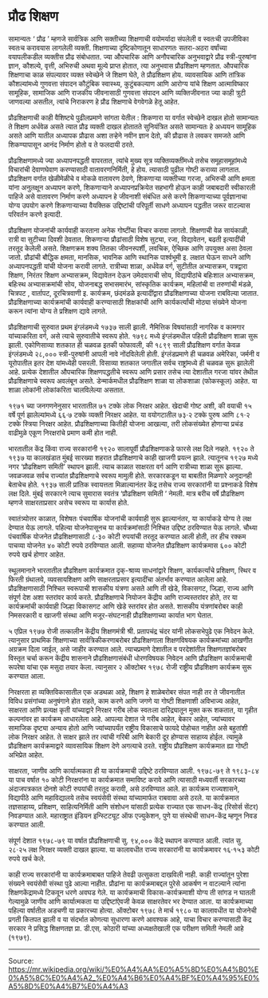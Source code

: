 # प्रौढ शिक्षण

सामान्यतः ‘ प्रौढ ’ म्हणजे सार्वत्रिक आणि सक्तीच्या शिक्षणाची वयोमर्यादा संपलेली व स्वतःची उपजीविका स्वतःच करावयास लागलेली व्यक्ती. शिक्षणाच्या दृष्टिकोणातून साधारणतः सतरा-अठरा वर्षांच्या वयापलीकडील व्यक्तीस प्रौढ संबोधतात. ज्या औपचारिक आणि अनौपचारिक अनुभवाद्वारे प्रौढ स्त्री-पुरुषांना ज्ञान, कौशल्ये, वृत्ती, अभिरुची अथवा मूल्ये प्राप्त होतात, त्या अनुभवास प्रौढशिक्षण म्हणतात. औपचारिक शिक्षणाचा काळ संपल्यावर व्यक्त स्वेच्छेने जे शिक्षण घेते, ते प्रौढशिक्षण होय. व्यावसायिक आणि तांत्रिक कौशल्यांमध्ये गुणवत्ता संपादन कौटुंबिक स्वास्थ्य, कुटुंबकल्याण आणि आरोग्य यांचे शिक्षण आत्माविष्कार सामूहिक, सामाजिक आणि राजकीय जीवनासाठी गुणवत्ता संपादन आणि व्यक्तिजीवनात ज्या काही त्रुटी जाणवल्या असतील, त्यांचे निराकरण हे प्रौढ शिक्षणाचे वेगवेगळे हेतू आहेत.

प्रौढशिक्षणाची काही वैशिष्ट्ये पुढीलप्रमाणे सांगता येतील : शिकणारा या वर्गात स्वेच्छेने दाखल होतो सामान्यतः ते शिक्षण अर्धवेळ असते त्यात प्रौढ व्यक्ती दाखल होतातते सुनियंत्रित असते सामान्यतः हे अध्ययन सामूहिक असते आणि यातील अध्यापक प्रौढास अशा तऱ्हेने नवीन ज्ञान देतो, की प्रौढास ते लवकर समजते आणि शिकण्यापासून आनंद निर्माण होतो व ते फलदायी ठरते.

प्रौढशिक्षणामध्ये ज्या अध्यापनपद्धती वापरतात, त्यांचे मुख्य सूत्र व्यक्तिव्यक्तींमध्ये तसेच समूहासमूहांमध्ये विचारांची देवाणघेवाण करण्यासाठी वातावरणनिर्मिती, हे होय. त्यासाठी पुढील गोष्टी कराव्या लागतात. प्रौढशिक्षण वर्गात खेळीमेळीचे व मोकळे वातावरण ठेवणे, शिकणाऱ्या व्यक्तीच्या गरजा, अभिरुची आणि क्षमता यांना अनुलक्षून अध्यापन करणे, शिकणाऱ्याने अध्यापनप्रक्रियेत सहभागी होऊन काही जबाबदारी स्वीकारली पाहिजे असे वातावरण निर्माण करणे अध्यापन हे जीवनाशी संबंधित असे करणे शिकणाऱ्याच्या पूर्वज्ञानाचा योग्य उपयोग करणे शिकणाऱ्याच्या वैयक्तिक उद्दिष्टांची परिपूर्ती साधणे अध्यापन पद्धतीत जरूर वाटल्यास परिवर्तन करणे इत्यादी.

प्रौढशिक्षण योजनांची कार्यवाही करताना अनेक गोष्टींचा विचार करावा लागतो. शिक्षणाची वेळ सायंकाळी, रात्री वा सुटीच्या दिवशी ठेवतात. शिकणाऱ्या प्रौढांसाठी विशेष सुट्या, रजा, विद्यावेतन, बढती इत्यादींची तरतूद केलेली असते. शिक्षणक्रम शक्य तितका जीवनस्पर्शी, लवचिक, ऐच्छिक आणि उपयुक्त असा ठेवला जातो. प्रौढांची बौद्धिक क्षमता, मानसिक, भावनिक आणि स्थानिक पार्श्वभूमी इ. लक्षात घेऊन साधने आणि अध्यापनपद्धती यांची योजना करावी लागते. रात्रीच्या शाळा, अर्धवेळ वर्ग, सुटीतील अभ्यासक्रम, पत्रद्वारा शिक्षण, निरंतर शिक्षण अभ्यासक्रम, विद्यावेतन देऊन उमेदवाराची सोय, विद्यापीठांचे बहिःशाल अभ्यासक्रम, बहिःस्थ अभ्यासक्रमांची सोय, योजनाबद्ध सभासमारंभ, सांस्कृतिक कार्यक्रम, महिलांची वा तरुणांची मंडळे, चित्रपट , वार्तापट, दूरचित्रवाणी इ. कार्यक्रम, छंदमंडळे इत्यादींद्वारा प्रौढशिक्षणाच्या योजना राबविल्या जातात. प्रौढशिक्षणाच्या कार्यक्रमांची कार्यवाही करण्यासाठी शिक्षकांची आणि कार्यकर्त्यांची मोठ्या संख्येने योजना करून त्यांना योग्य ते प्रशिक्षण द्यावे लागते.

प्रौढशिक्षणाची सुरुवात प्रथम इंग्लंडमध्ये १७३७ साली झाली. नैमित्तिक विषयांसाठी नागरिक व कामगार यांच्याकरिता वर्ग, असे त्याचे सुरुवातीचे स्वरूप होते. १७९८ मध्ये इंग्लंडमधील पहिली प्रौढशिक्षण शाळा सुरू झाली. एकोणिसाव्या शतकात ही चळवळ इतकी फोफावली, की १८९९ साली प्रौढशिक्षण वर्गात केवळ इंग्लंडमध्ये २८,००० स्त्री-पुरुषांनी आपली नावे नोंदविलेली होती. इंग्लंडप्रमाणे ही चळवळ अमेरिका, जर्मनी व यूरोपातील इतर देश यांमध्येही पसरली. विसाव्या शतकात जगातील सर्वच राष्ट्रांमध्ये ही चळवळ सुरू झालेली आहे. प्रत्येक देशातील औपचारिक शिक्षणपद्धतीचे स्वरूप आणि प्रसार तसेच त्या देशातील गरजा यांवर तेथील प्रौढशिक्षणाचे स्वरूप अवलंबून असते. डेन्मार्कमधील प्रौढशिक्षण शाळा या लोकशाळा (फोकस्कूल) आहेत. या शाळा लोकांनी लोकांकरिता चालविलेल्या असतात.

१९७१ च्या जनगणनेनुसार भारतातील ७१ टक्के लोक निरक्षर आहेत. खेदाची गोष्ट अशी, की वयाची १५ वर्षे पूर्ण झालेल्यांमध्ये ६६·७ टक्के व्यक्ती निरक्षर आहेत. या वयोगटातील ७३·२ टक्के पुरुष आणि ८१·२ टक्के स्त्रिया निरक्षर आहेत. प्रौढशिक्षणाच्या कितीही योजना आखल्या, तरी लोकसंख्येत होणाऱ्या प्रचंड वाढीमुळे एकूण निरक्षरांचे प्रमाण कमी होत नाही.

भारतातील केंद्र किंवा राज्य सरकारांनी १९२० सालापूर्वी प्रौढशिक्षणाकडे फारसे लक्ष दिले नव्हते. १९२० ते १९३७ या कालखंडात मुंबई सारख्या शहरात प्रौढशिक्षणाचे काही खाजगी प्रयत्न झाले. त्यातूनच १९२७ मध्ये नगर ‘प्रौढशिक्षण समिती’ स्थापन झाली. त्याच काळात साक्षरता वर्ग आणि रात्रीच्या शाळा सुरू झाल्या. जवळजवळ सर्वच राज्यांत प्रौढशिक्षणाचे स्वरूप मामुली होते. सरकारकडून या बाबतीत मिळणारे अनुदानही बेताचेच होते. १९३७ साली प्रांतिक स्वायत्तता मिळाल्यानंतर केंद्र तसेच राज्य सरकारांनी या प्रश्नाकडे विशेष लक्ष दिले. मुंबई सरकारने त्याच सुमारास स्वतंत्र ‘प्रौढशिक्षण समिती ’ नेमली. मात्र बरीच वर्षे प्रौढशिक्षण म्हणजे साक्षरताप्रसार असेच स्वरूप या कार्यास होते.

स्वातंत्र्योत्तर काळात, विशेषतः पंचवार्षिक योजनांची कार्यवाही सुरू झाल्यानंतर, या कार्याकडे योग्य ते लक्ष देण्यात येऊ लागले. पहिल्या योजनेपासूनच या कार्यक्रमांसाठी निश्चित उद्दिष्ट ठरविण्यात येऊ लागले. चौथ्या पंचवार्षिक योजनेत प्रौढशिक्षणासाठी ८·३० कोटी रुपयांची तरतूद करण्यात आली होती, तर हीच रक्कम पाचव्या योजनेत ४० कोटी रुपये ठरविण्यात आली. सहाव्या योजनेत प्रौढशिक्षण कार्यक्रमास ६०० कोटी रुपये खर्च होणार आहेत.

स्थूलमानाने भारतातील प्रौढशिक्षण कार्यक्रमात दृक्-श्राव्य साधनांद्वारे शिक्षण, कार्यकर्त्यांचे प्रशिक्षण, स्थिर व फिरती ग्रंथालये, व्यवसायशिक्षण आणि साक्षरताप्रसार इत्यादींचा अंतर्भाव करण्यात आलेला आहे. प्रौढशिक्षणासाठी निश्चित स्वरूपाची शासकीय यंत्रणा असते आणि ती खेडे, विकासगट, जिल्हा, राज्य आणि संपूर्ण देश अशा स्तरांवर कार्य करते. प्रौढशिक्षणाचे नियोजन केंद्रीय आणि राज्यस्तरांवर होते, तर या कार्यक्रमांची कार्यवाही जिल्हा विकासगट आणि खेडे स्तरांवर होत असते. शासकीय यंत्रणांबरोबर काही निमसरकारी व खाजगी संस्था आणि मजूर-संघटनाही प्रौढशिक्षणाच्या कार्यात भाग घेतात.

५ एप्रिल १९७७ रोजी तत्कालीन केंद्रीय शिक्षणमंत्री श्री. प्रतापचंद्र चंदर यांनी लोकसभेपुढे एक निवेदन केले. त्यानुसार प्राथमिक शिक्षणाच्या सार्वत्रिकीकरणाबरोबर प्रौढशिक्षणाला शिक्षणविषयक कार्यक्रमांच्या आखणीत अग्रक्रम दिला जाईल, असे जाहीर करण्यात आले. त्याचप्रमाणे देशातील व परदेशांतील शिक्षणतज्ञांबरोबर विस्तृत चर्चा करून केंद्रीय शासनाने प्रौढशिक्षणासंबंधी धोरणविषयक निवेदन आणि प्रौढशिक्षण कार्यक्रमाची रूपरेषा यांचा एक मसुदा तयार केला. त्यानुसार २ ऑक्टोबर १९७८ रोजी राष्ट्रीय प्रौढशिक्षण कार्यक्रम सुरू करण्यात आला.

निरक्षरता हा व्यक्तिविकासातील एक अडथळा आहे, शिक्षण हे शाळेबरोबर संपत नाही तर ते जीवनातील विविध प्रसंगांच्या अनुषंगाने होत राहते, काम करणे आणि जगणे या गोष्टी शिक्षणाशी अविभाज्य आहेत, साक्षरता आणि प्रत्यक्ष कृती यांच्याद्वारे निरक्षर गरीब लोक स्वतःला दारिद्र्यातून मुक्त करू शकतात, या गृहीत कल्पनांवर हा कार्यक्रम आधारलेला आहे. आपल्या देशात जे गरीब आहेत, बेकार आहेत, ज्यांच्यावर सामाजिक दृष्ट्या अन्याय होतो आणि ज्यांच्यापर्यंत राष्ट्रीय विकासाचे फायदे पोहोचत नाहीत असे बहुतांशी लोक निरक्षर आहेत. ते साक्षर झाले तर त्यांची गरिबी आणि बेकारी दूर होण्यास साहाय्य होईल. त्यामुळे प्रौढशिक्षण कार्यक्रमाद्वारे व्यावसायिक शिक्षण देणे अगत्याचे ठरते. राष्ट्रीय प्रौढशिक्षण कार्यक्रमात ह्या गोष्टी अभिप्रेत आहेत.

साक्षरता, जाणीव आणि कार्यात्मकता ही या कार्यक्रमाची उद्दिष्टे ठरविण्यात आली. १९७८-७९ ते १९८३-८४ या पाच वर्षात १० कोटी निरक्षरांना या कार्यक्रमात समाविष्ट करावे आणि त्यासाठी मध्यवर्ती सरकारच्या अंदाजपत्रकात दोनशे कोटी रुपयांची तरतूद करावी, असे ठरविण्यात आले. हा कार्यक्रम राज्यशासने, विद्यापीठे आणि महाविद्यालये तसेच स्वयंसेवी संस्था यांच्यामार्फत राबवावा असे ठरले. या कार्यक्रमात तज्ञसाहाय्य, प्रशिक्षण, साहित्यनिर्मिती आणि संशोधन यांसाठी प्रत्येक राज्यात एक साधन-केंद्र (रिसोर्स सेंटर) निवडण्यात आले. महाराष्ट्रात इंडियन इन्स्टिट्यूट ऑफ एज्युकेशन, पुणे या संस्थेची साधन-केंद्र म्हणून निवड करण्यात आली.

संपूर्ण देशात १९७८-७९ या वर्षात प्रौढशिक्षणाची सु. ९४,००० केंद्रे स्थापन करण्यात आली. त्यांत सु. २८·२५ लक्ष निरक्षर व्यक्ती दाखल झाल्या. या कालावधीत राज्य सरकारांनी या कार्यक्रमावर १६·१५३ कोटी रुपये खर्च केले.

काही राज्य सरकारांनी या कार्यक्रमाबाबत पाहिजे तेवढी उत्सुकता दाखविली नाही. काही राज्यांतून पुरेशा संख्यने स्वयंसेवी संस्था पुढे आल्या नाहीत. प्रौढांना या कार्यक्रमाबद्दल पुरेसे आकर्षण न वाटल्याने त्यांना शिक्षणकेंद्रामध्ये टिकवून धरणे अवघड गेले. या कार्यक्रमाची विकास-कार्यक्रमाशी योग्य ती सांगड न घातली गेल्यामुळे जाणीव आणि कार्यात्मकता या उद्दिष्टांऐवजी केवळ साक्षरतेवर भर देण्यात आला. या कार्यक्रमाच्या पहिल्या वर्षातील अडचणी या प्रकारच्या होत्या. ऑक्टोबर १९७८ ते मार्च १९८० या कालावधीत या योजनेची प्रगती कितपत झाली व या संदर्भात कोणत्या सुधारणा करणे आवश्यक आहे, याचा विचार करण्यासाठी केंद्र सरकार ने प्रसिद्ध शिक्षणतज्ञ प्रा. डी.एस्. कोठारी यांच्या अध्यक्षतेखाली एक परीक्षण समिती नेमली आहे (१९७९).

---
Source: https://mr.wikipedia.org/wiki/%E0%A4%AA%E0%A5%8D%E0%A4%B0%E0%A5%8C%E0%A4%A2_%E0%A4%B6%E0%A4%BF%E0%A4%95%E0%A5%8D%E0%A4%B7%E0%A4%A3
